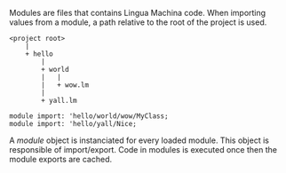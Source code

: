 Modules are files that contains Lingua Machina code.
When importing values from a module, a path relative to the root of the project is used.
```
<project root>
    |
    + hello
        |
        + world
        |   |
        |   + wow.lm
        |
        + yall.lm
```

```
module import: 'hello/world/wow/MyClass;
module import: 'hello/yall/Nice;
```

A *module* object is instanciated for every loaded module. This object is responsible of import/export.
Code in modules is executed once then the module exports are cached.
